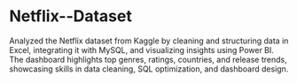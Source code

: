 # Netflix--Dataset
Analyzed the Netflix dataset from Kaggle by cleaning and structuring data in Excel, integrating it with MySQL, and visualizing insights using Power BI. The dashboard highlights top genres, ratings, countries, and release trends, showcasing skills in data cleaning, SQL optimization, and dashboard design.
